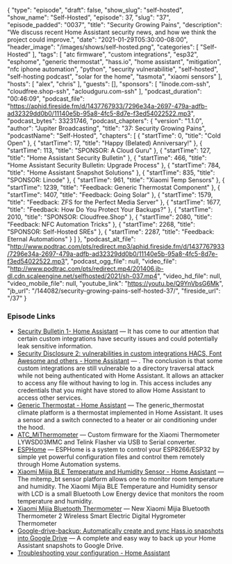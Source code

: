{
  "type": "episode",
  "draft": false,
  "show_slug": "self-hosted",
  "show_name": "Self-Hosted",
  "episode": 37,
  "slug": "37",
  "episode_padded": "0037",
  "title": "Security Growing Pains",
  "description": "We discuss recent Home Assistant security news, and how we think the project could improve.",
  "date": "2021-01-29T05:30:00-08:00",
  "header_image": "/images/shows/self-hosted.png",
  "categories": [
    "Self-Hosted"
  ],
  "tags": [
    "atc firmware",
    "custom integrations",
    "esp32",
    "esphome",
    "generic thermostat",
    "hass.io",
    "home assistant",
    "mitigation",
    "nfc iphone automation",
    "python",
    "security vulnerabilitie",
    "self-hosted",
    "self-hosting podcast",
    "solar for the home",
    "tasmota",
    "xiaomi sensors"
  ],
  "hosts": [
    "alex",
    "chris"
  ],
  "guests": [],
  "sponsors": [
    "linode.com-ssh",
    "cloudfree.shop-ssh",
    "acloudguru.com-ssh"
  ],
  "podcast_duration": "00:46:09",
  "podcast_file": "https://aphid.fireside.fm/d/1437767933/7296e34a-2697-479a-adfb-ad32329dd0b0/11140e5b-95a8-4fc5-8d7e-f3ed54022522.mp3",
  "podcast_bytes": 33231746,
  "podcast_chapters": {
    "version": "1.1.0",
    "author": "Jupiter Broadcasting",
    "title": "37: Security Growing Pains",
    "podcastName": "Self-Hosted",
    "chapters": [
      {
        "startTime": 0,
        "title": "Cold Open"
      },
      {
        "startTime": 17,
        "title": "Happy (Belated) Anniversary!"
      },
      {
        "startTime": 113,
        "title": "SPONSOR: A Cloud Guru"
      },
      {
        "startTime": 127,
        "title": "Home Assistant Security Bulletin"
      },
      {
        "startTime": 466,
        "title": "Home Assistant Security Bulletin: Upgrade Process"
      },
      {
        "startTime": 784,
        "title": "Home Assistant Snapshot Solutions"
      },
      {
        "startTime": 835,
        "title": "SPONSOR: Linode"
      },
      {
        "startTime": 961,
        "title": "Xiaomi Temp Sensors"
      },
      {
        "startTime": 1239,
        "title": "Feedback: Generic Thermostat Component"
      },
      {
        "startTime": 1407,
        "title": "Feedback: Going Solar"
      },
      {
        "startTime": 1579,
        "title": "Feedback: ZFS for the Perfect Media Server"
      },
      {
        "startTime": 1677,
        "title": "Feedback: How Do You Protect Your Backups?"
      },
      {
        "startTime": 2010,
        "title": "SPONSOR: Cloudfree.Shop"
      },
      {
        "startTime": 2080,
        "title": "Feedback: NFC Automation Tricks"
      },
      {
        "startTime": 2268,
        "title": "SPONSOR: Self-Hosted SREs"
      },
      {
        "startTime": 2287,
        "title": "Feedback: Eternal Automations"
      }
    ]
  },
  "podcast_alt_file": "http://www.podtrac.com/pts/redirect.mp3/aphid.fireside.fm/d/1437767933/7296e34a-2697-479a-adfb-ad32329dd0b0/11140e5b-95a8-4fc5-8d7e-f3ed54022522.mp3",
  "podcast_ogg_file": null,
  "video_file": "http://www.podtrac.com/pts/redirect.mp4/201406.jb-dl.cdn.scaleengine.net/selfhosted/2021/sh-037.mp4",
  "video_hd_file": null,
  "video_mobile_file": null,
  "youtube_link": "https://youtu.be/Q9YnVbsG6Mk",
  "jb_url": "/144082/security-growing-pains-self-hosted-37/",
  "fireside_url": "/37"
}


### Episode Links

  * [Security Bulletin 1- Home Assistant](https://www.home-assistant.io/blog/2021/01/14/security-bulletin/ "Security Bulletin 1- Home Assistant") — It has come to our attention that certain custom integrations have security issues and could potentially leak sensitive information.
  * [Security Disclosure 2: vulnerabilities in custom integrations HACS, Font Awesome and others - Home Assistant](https://www.home-assistant.io/blog/2021/01/23/security-disclosure2/ "Security Disclosure 2: vulnerabilities in custom integrations HACS, Font Awesome and others - Home Assistant") — . The conclusion is that some custom integrations are still vulnerable to a directory traversal attack while not being authenticated with Home Assistant. It allows an attacker to access any file without having to log in. This access includes any credentials that you might have stored to allow Home Assistant to access other services. 
  * [Generic Thermostat - Home Assistant](https://www.home-assistant.io/integrations/generic_thermostat/ "Generic Thermostat - Home Assistant") — The generic_thermostat climate platform is a thermostat implemented in Home Assistant. It uses a sensor and a switch connected to a heater or air conditioning under the hood. 
  * [ATC_MiThermometer](https://github.com/atc1441/ATC_MiThermometer "ATC_MiThermometer") — Custom firmware for the Xiaomi Thermometer LYWSD03MMC and Telink Flasher via USB to Serial converter.
  * [ESPHome](https://esphome.io/ "ESPHome") — ESPHome is a system to control your ESP8266/ESP32 by simple yet powerful configuration files and control them remotely through Home Automation systems.
  * [Xiaomi Mijia BLE Temperature and Humidity Sensor - Home Assistant](https://www.home-assistant.io/integrations/mitemp_bt/ "Xiaomi Mijia BLE Temperature and Humidity Sensor - Home Assistant") — The mitemp_bt sensor platform allows one to monitor room temperature and humidity. The Xiaomi Mijia BLE Temperature and Humidity sensor with LCD is a small Bluetooth Low Energy device that monitors the room temperature and humidity. 
  * [Xiaomi Mijia Bluetooth Thermometer](https://www.aliexpress.com/item/4001212530656.html "Xiaomi Mijia Bluetooth Thermometer") — New Xiaomi Mijia Bluetooth Thermometer 2 Wireless Smart Electric Digital Hygrometer Thermometer
  * [Google-drive-backup: Automatically create and sync Hass.io snapshots into Google Drive](https://github.com/sabeechen/hassio-google-drive-backup "Google-drive-backup: Automatically create and sync Hass.io snapshots into Google Drive") — A complete and easy way to back up your Home Assistant snapshots to Google Drive.
  * [Troubleshooting your configuration - Home Assistant](https://www.home-assistant.io/docs/configuration/troubleshooting/ "Troubleshooting your configuration - Home Assistant")


